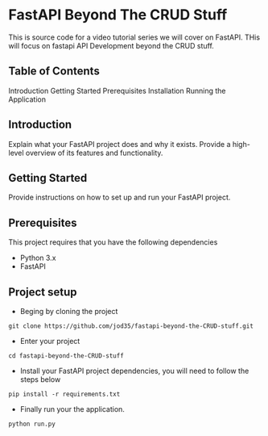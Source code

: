 # FastAPI Beyond The CRUD Stuff
This is source code for a video tutorial series we will cover on FastAPI. THis will focus on fastapi API Development beyond the CRUD stuff.

## Table of Contents
Introduction
Getting Started
Prerequisites
Installation
Running the Application


## Introduction
Explain what your FastAPI project does and why it exists. Provide a high-level overview of its features and functionality.

## Getting Started
Provide instructions on how to set up and run your FastAPI project.

## Prerequisites
This project requires that you have the following dependencies

- Python 3.x
- FastAPI

## Project setup
- Beging by cloning the project
```console
git clone https://github.com/jod35/fastapi-beyond-the-CRUD-stuff.git
```
- Enter your project
```console
cd fastapi-beyond-the-CRUD-stuff
```

- Install your FastAPI project dependencies, you will need to follow the steps below

```console
pip install -r requirements.txt
```
- Finally run your the application.

```
python run.py
```
